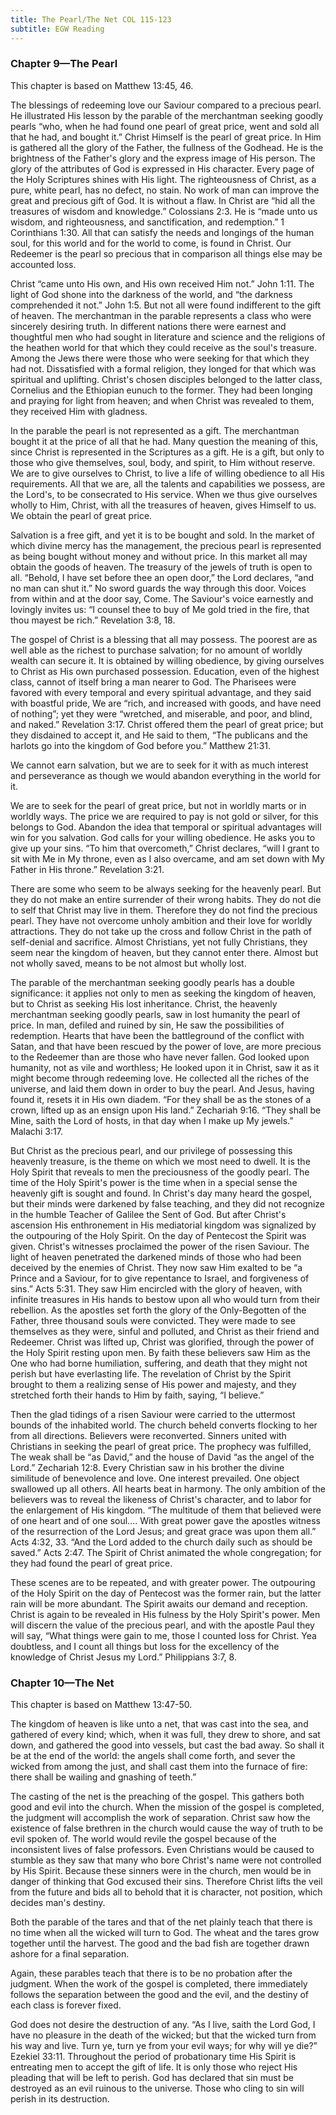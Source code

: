 ```yaml
---
title: The Pearl/The Net COL 115-123
subtitle: EGW Reading
---
```


### Chapter 9—The Pearl

This chapter is based on Matthew 13:45, 46.

The blessings of redeeming love our Saviour compared to a precious pearl. He illustrated His lesson by the parable of the merchantman seeking goodly pearls “who, when he had found one pearl of great price, went and sold all that he had, and bought it.” Christ Himself is the pearl of great price. In Him is gathered all the glory of the Father, the fullness of the Godhead. He is the brightness of the Father's glory and the express image of His person. The glory of the attributes of God is expressed in His character. Every page of the Holy Scriptures shines with His light. The righteousness of Christ, as a pure, white pearl, has no defect, no stain. No work of man can improve the great and precious gift of God. It is without a flaw. In Christ are “hid all the treasures of wisdom and knowledge.” Colossians 2:3. He is “made unto us wisdom, and righteousness, and sanctification, and redemption.” 1 Corinthians 1:30. All that can satisfy the needs and longings of the human soul, for this world and for the world to come, is found in Christ. Our Redeemer is the pearl so precious that in comparison all things else may be accounted loss.

Christ “came unto His own, and His own received Him not.” John 1:11. The light of God shone into the darkness of the world, and “the darkness comprehended it not.” John 1:5. But not all were found indifferent to the gift of heaven. The merchantman in the parable represents a class who were sincerely desiring truth. In different nations there were earnest and thoughtful men who had sought in literature and science and the religions of the heathen world for that which they could receive as the soul's treasure. Among the Jews there were those who were seeking for that which they had not. Dissatisfied with a formal religion, they longed for that which was spiritual and uplifting. Christ's chosen disciples belonged to the latter class, Cornelius and the Ethiopian eunuch to the former. They had been longing and praying for light from heaven; and when Christ was revealed to them, they received Him with gladness.

In the parable the pearl is not represented as a gift. The merchantman bought it at the price of all that he had. Many question the meaning of this, since Christ is represented in the Scriptures as a gift. He is a gift, but only to those who give themselves, soul, body, and spirit, to Him without reserve. We are to give ourselves to Christ, to live a life of willing obedience to all His requirements. All that we are, all the talents and capabilities we possess, are the Lord's, to be consecrated to His service. When we thus give ourselves wholly to Him, Christ, with all the treasures of heaven, gives Himself to us. We obtain the pearl of great price.

Salvation is a free gift, and yet it is to be bought and sold. In the market of which divine mercy has the management, the precious pearl is represented as being bought without money and without price. In this market all may obtain the goods of heaven. The treasury of the jewels of truth is open to all. “Behold, I have set before thee an open door,” the Lord declares, “and no man can shut it.” No sword guards the way through this door. Voices from within and at the door say, Come. The Saviour's voice earnestly and lovingly invites us: “I counsel thee to buy of Me gold tried in the fire, that thou mayest be rich.” Revelation 3:8, 18.

The gospel of Christ is a blessing that all may possess. The poorest are as well able as the richest to purchase salvation; for no amount of worldly wealth can secure it. It is obtained by willing obedience, by giving ourselves to Christ as His own purchased possession. Education, even of the highest class, cannot of itself bring a man nearer to God. The Pharisees were favored with every temporal and every spiritual advantage, and they said with boastful pride, We are “rich, and increased with goods, and have need of nothing”; yet they were “wretched, and miserable, and poor, and blind, and naked.” Revelation 3:17. Christ offered them the pearl of great price; but they disdained to accept it, and He said to them, “The publicans and the harlots go into the kingdom of God before you.” Matthew 21:31.

We cannot earn salvation, but we are to seek for it with as much interest and perseverance as though we would abandon everything in the world for it.

We are to seek for the pearl of great price, but not in worldly marts or in worldly ways. The price we are required to pay is not gold or silver, for this belongs to God. Abandon the idea that temporal or spiritual advantages will win for you salvation. God calls for your willing obedience. He asks you to give up your sins. “To him that overcometh,” Christ declares, “will I grant to sit with Me in My throne, even as I also overcame, and am set down with My Father in His throne.” Revelation 3:21.

There are some who seem to be always seeking for the heavenly pearl. But they do not make an entire surrender of their wrong habits. They do not die to self that Christ may live in them. Therefore they do not find the precious pearl. They have not overcome unholy ambition and their love for worldly attractions. They do not take up the cross and follow Christ in the path of self-denial and sacrifice. Almost Christians, yet not fully Christians, they seem near the kingdom of heaven, but they cannot enter there. Almost but not wholly saved, means to be not almost but wholly lost.

The parable of the merchantman seeking goodly pearls has a double significance: it applies not only to men as seeking the kingdom of heaven, but to Christ as seeking His lost inheritance. Christ, the heavenly merchantman seeking goodly pearls, saw in lost humanity the pearl of price. In man, defiled and ruined by sin, He saw the possibilities of redemption. Hearts that have been the battleground of the conflict with Satan, and that have been rescued by the power of love, are more precious to the Redeemer than are those who have never fallen. God looked upon humanity, not as vile and worthless; He looked upon it in Christ, saw it as it might become through redeeming love. He collected all the riches of the universe, and laid them down in order to buy the pearl. And Jesus, having found it, resets it in His own diadem. “For they shall be as the stones of a crown, lifted up as an ensign upon His land.” Zechariah 9:16. “They shall be Mine, saith the Lord of hosts, in that day when I make up My jewels.” Malachi 3:17.

But Christ as the precious pearl, and our privilege of possessing this heavenly treasure, is the theme on which we most need to dwell. It is the Holy Spirit that reveals to men the preciousness of the goodly pearl. The time of the Holy Spirit's power is the time when in a special sense the heavenly gift is sought and found. In Christ's day many heard the gospel, but their minds were darkened by false teaching, and they did not recognize in the humble Teacher of Galilee the Sent of God. But after Christ's ascension His enthronement in His mediatorial kingdom was signalized by the outpouring of the Holy Spirit. On the day of Pentecost the Spirit was given. Christ's witnesses proclaimed the power of the risen Saviour. The light of heaven penetrated the darkened minds of those who had been deceived by the enemies of Christ. They now saw Him exalted to be “a Prince and a Saviour, for to give repentance to Israel, and forgiveness of sins.” Acts 5:31. They saw Him encircled with the glory of heaven, with infinite treasures in His hands to bestow upon all who would turn from their rebellion. As the apostles set forth the glory of the Only-Begotten of the Father, three thousand souls were convicted. They were made to see themselves as they were, sinful and polluted, and Christ as their friend and Redeemer. Christ was lifted up, Christ was glorified, through the power of the Holy Spirit resting upon men. By faith these believers saw Him as the One who had borne humiliation, suffering, and death that they might not perish but have everlasting life. The revelation of Christ by the Spirit brought to them a realizing sense of His power and majesty, and they stretched forth their hands to Him by faith, saying, “I believe.”

Then the glad tidings of a risen Saviour were carried to the uttermost bounds of the inhabited world. The church beheld converts flocking to her from all directions. Believers were reconverted. Sinners united with Christians in seeking the pearl of great price. The prophecy was fulfilled, The weak shall be “as David,” and the house of David “as the angel of the Lord.” Zechariah 12:8. Every Christian saw in his brother the divine similitude of benevolence and love. One interest prevailed. One object swallowed up all others. All hearts beat in harmony. The only ambition of the believers was to reveal the likeness of Christ's character, and to labor for the enlargement of His kingdom. “The multitude of them that believed were of one heart and of one soul.... With great power gave the apostles witness of the resurrection of the Lord Jesus; and great grace was upon them all.” Acts 4:32, 33. “And the Lord added to the church daily such as should be saved.” Acts 2:47. The Spirit of Christ animated the whole congregation; for they had found the pearl of great price.

These scenes are to be repeated, and with greater power. The outpouring of the Holy Spirit on the day of Pentecost was the former rain, but the latter rain will be more abundant. The Spirit awaits our demand and reception. Christ is again to be revealed in His fulness by the Holy Spirit's power. Men will discern the value of the precious pearl, and with the apostle Paul they will say, “What things were gain to me, those I counted loss for Christ. Yea doubtless, and I count all things but loss for the excellency of the knowledge of Christ Jesus my Lord.” Philippians 3:7, 8.

### Chapter 10—The Net

This chapter is based on Matthew 13:47-50.

The kingdom of heaven is like unto a net, that was cast into the sea, and gathered of every kind; which, when it was full, they drew to shore, and sat down, and gathered the good into vessels, but cast the bad away. So shall it be at the end of the world: the angels shall come forth, and sever the wicked from among the just, and shall cast them into the furnace of fire: there shall be wailing and gnashing of teeth.”

The casting of the net is the preaching of the gospel. This gathers both good and evil into the church. When the mission of the gospel is completed, the judgment will accomplish the work of separation. Christ saw how the existence of false brethren in the church would cause the way of truth to be evil spoken of. The world would revile the gospel because of the inconsistent lives of false professors. Even Christians would be caused to stumble as they saw that many who bore Christ's name were not controlled by His Spirit. Because these sinners were in the church, men would be in danger of thinking that God excused their sins. Therefore Christ lifts the veil from the future and bids all to behold that it is character, not position, which decides man's destiny.

Both the parable of the tares and that of the net plainly teach that there is no time when all the wicked will turn to God. The wheat and the tares grow together until the harvest. The good and the bad fish are together drawn ashore for a final separation.

Again, these parables teach that there is to be no probation after the judgment. When the work of the gospel is completed, there immediately follows the separation between the good and the evil, and the destiny of each class is forever fixed.

God does not desire the destruction of any. “As I live, saith the Lord God, I have no pleasure in the death of the wicked; but that the wicked turn from his way and live. Turn ye, turn ye from your evil ways; for why will ye die?” Ezekiel 33:11. Throughout the period of probationary time His Spirit is entreating men to accept the gift of life. It is only those who reject His pleading that will be left to perish. God has declared that sin must be destroyed as an evil ruinous to the universe. Those who cling to sin will perish in its destruction.